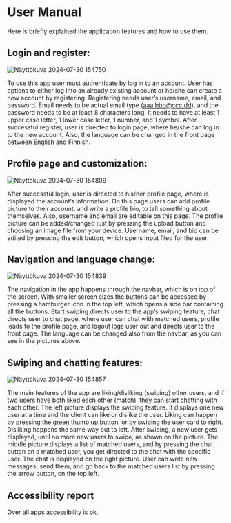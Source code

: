 # User Manual
Here is briefly explained the application features and how to use them. 

## Login and register:

![Näyttökuva 2024-07-30 154750](https://github.com/user-attachments/assets/75695597-a28d-4534-a3d1-53dd2fccb209)

To use this app user must authenticate by log in to an account. User has options to either log into an already existing account or he/she can create a new account by registering. Registering needs user’s username, email, and password. Email needs to be actual email type (aaa.bbb@ccc.dd), and the password needs to be at least 8 characters long, it needs to have at least 1 upper case letter, 1 lower case letter, 1 number, and 1 symbol. After successful register, user is directed to login page, where he/she can log in to the new account. Also, the language can be changed in the front page between English and Finnish.

## Profile page and customization:

![Näyttökuva 2024-07-30 154809](https://github.com/user-attachments/assets/7dee6c91-ce68-4177-a304-77b4960c0db6)

After successful login, user is directed to his/her profile page, where is displayed the account’s information. On this page users can add profile picture to their account, and write a profile bio, to tell something about themselves. Also, username and email are editable on this page. The profile picture can be added/changed just by pressing the upload button and choosing an image file from your device. Username, email, and bio can be edited by pressing the edit button, which opens input filed for the user.

## Navigation and language change:

![Näyttökuva 2024-07-30 154839](https://github.com/user-attachments/assets/4a6570ab-e9f0-4794-923b-c2bc99c0e6f7)

The navigation in the app happens through the navbar, which is on top of the screen. With smaller screen sizes the buttons can be accessed by pressing a hamburger icon in the top left, which opens a side bar containing all the buttons. Start swiping directs user to the app’s swiping feature, chat directs user to chat page, where user can chat with matched users, profile leads to the profile page, and logout logs user out and directs user to the front page. The language can be changed also from the navbar, as you can see in the pictures above.

## Swiping and chatting features:

![Näyttökuva 2024-07-30 154857](https://github.com/user-attachments/assets/ee7515a1-2277-484b-aef8-5a5bbb9ec856)


The main features of the app are liking/disliking (swiping) other users, and if two users have both liked each other (match), they can start chatting with each other. The left picture displays the swiping feature. It displays one new user at a time and the client can like or dislike the user. Liking can happen by pressing the green thumb up button, or by swiping the user card to right. Disliking happens the same way but to left. After swiping, a new user gets displayed, until no more new users to swipe, as shown on the picture. The middle picture displays a list of matched users, and by pressing the chat button on a matched user, you get directed to the chat with the specific user. The chat is displayed on the right picture. User can write new messages, send them, and go back to the matched users list by pressing the arrow button, on the top left.

## Accessibility report



Over all apps accessibility is ok.
